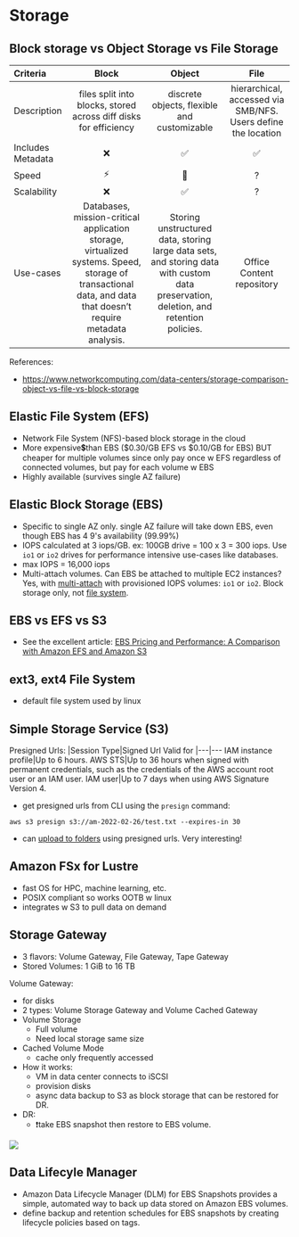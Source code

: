 # Storage

## Block storage vs Object Storage vs File Storage

| Criteria | Block | Object | File 
|:---|:---:|:---:|:---:
Description| files split into blocks, stored across diff disks for efficiency |discrete objects, flexible and customizable |hierarchical, accessed via SMB/NFS. Users define the location
Includes Metadata | ❌| ✅ | ✅
Speed | ⚡|🐢| ?
Scalability | ❌| ✅ | ?
Use-cases | Databases, mission-critical application storage, virtualized systems. Speed, storage of transactional data, and data that doesn’t require metadata analysis. | Storing unstructured data, storing large data sets, and storing data with custom data preservation, deletion, and retention policies. | Office Content repository 

References:
- https://www.networkcomputing.com/data-centers/storage-comparison-object-vs-file-vs-block-storage


## Elastic File System (EFS)
- Network File System (NFS)-based block storage in the cloud
- More expensive💲than EBS ($0.30/GB EFS vs $0.10/GB for EBS) BUT cheaper for multiple volumes since only pay once w EFS regardless of connected volumes, but pay for each volume w EBS
- Highly available (survives single AZ failure)

## Elastic Block Storage (EBS)
- Specific to single AZ only. single AZ failure will take down EBS, even though EBS has 4 9's availability (99.99%)
- IOPS calculated at 3 iops/GB. ex: 100GB drive = 100 x 3 = 300 iops. Use `io1` or `io2` drives for performance intensive use-cases like databases. 
- max IOPS = 16,000 iops
- Multi-attach volumes. Can EBS be attached to multiple EC2 instances? Yes, with [multi-attach](https://docs.aws.amazon.com/AWSEC2/latest/UserGuide/ebs-volumes-multi.html) with provisioned IOPS volumes: `io1` or `io2`. Block storage only, not [file system](https://aws.amazon.com/premiumsupport/knowledge-center/ebs-access-volumes-using-multi-attach/).

## EBS vs EFS vs S3
- See the excellent article: [EBS Pricing and Performance: A Comparison with Amazon EFS and Amazon S3](https://cloud.netapp.com/blog/ebs-efs-amazons3-best-cloud-storage-system)

## ext3, ext4 File System
- default file system used by linux 

## Simple Storage Service (S3)

Presigned Urls: 
|Session Type|Signed Url Valid for 
|---|---
IAM instance profile|Up to 6 hours.
AWS STS|Up to 36 hours when signed with permanent credentials, such as the credentials of the AWS account root user or an IAM user.
IAM user|Up to 7 days when using AWS Signature Version 4.

- get presigned urls from CLI using the `presign` command: 
```
aws s3 presign s3://am-2022-02-26/test.txt --expires-in 30
```
- can [upload to folders](https://docs.aws.amazon.com/AmazonS3/latest/userguide/PresignedUrlUploadObject.html) using presigned urls. Very interesting! 

## Amazon FSx for Lustre
- fast OS for HPC, machine learning, etc. 
- POSIX compliant so works OOTB w linux
- integrates w S3 to pull data on demand

## Storage Gateway
- 3 flavors: Volume Gateway, File Gateway, Tape Gateway
- Stored Volumes: 1 GiB to 16 TB

Volume Gateway:
- for disks
- 2 types: Volume Storage Gateway and Volume Cached Gateway
- Volume Storage
    - Full volume
    - Need local storage same size
- Cached Volume Mode
    - cache only frequently accessed
- How it works: 
    - VM in data center connects to iSCSI
    - provision disks
    - async data backup to S3 as block storage that can be restored for DR.
- DR: 
    - ❗take EBS snapshot then restore to EBS volume.

![](https://docs.aws.amazon.com/storagegateway/latest/userguide/images/aws-storage-gateway-stored-diagram.png) 

## Data Lifecyle Manager
- Amazon Data Lifecycle Manager (DLM) for EBS Snapshots provides a simple, automated way to back up data stored on Amazon EBS volumes. 
- define backup and retention schedules for EBS snapshots by creating lifecycle policies based on tags. 